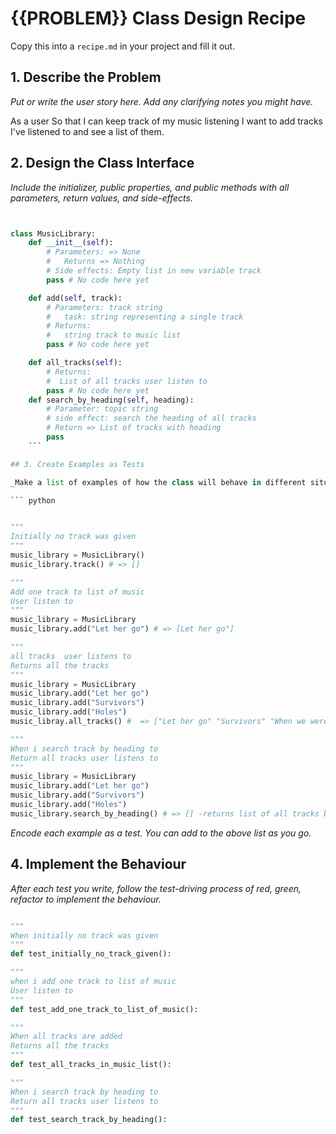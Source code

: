 # {{PROBLEM}} Class Design Recipe

Copy this into a `recipe.md` in your project and fill it out.

## 1. Describe the Problem

_Put or write the user story here. Add any clarifying notes you might have._

As a user
So that I can keep track of my music listening
I want to add tracks I've listened to and see a list of them.



## 2. Design the Class Interface

_Include the initializer, public properties, and public methods with all parameters, return values, and side-effects._

```python


class MusicLibrary:
    def __init__(self):
        # Parameters: => None
        #   Returns => Nothing
        # Side effects: Empty list in new variable track
        pass # No code here yet

    def add(self, track):
        # Parameters: track string
        #   task: string representing a single track
        # Returns:
        #   string track to music list
        pass # No code here yet

    def all_tracks(self):
        # Returns:
        #  List of all tracks user listen to
        pass # No code here yet
    def search_by_heading(self, heading):
        # Parameter: topic string
        # side effect: search the heading of all tracks
        # Return => List of tracks with heading
        pass
    ```

## 3. Create Examples as Tests

_Make a list of examples of how the class will behave in different situations._

``` python


"""
Initially no track was given
"""
music_library = MusicLibrary()
music_library.track() # => []

"""
Add one track to list of music
User listen to
"""
music_library = MusicLibrary
music_library.add("Let her go") # => [Let her go"]

"""
all tracks  user listens to
Returns all the tracks
"""
music_library = MusicLibrary
music_library.add("Let her go")
music_library.add("Survivors")
music_library.add("Holes")
music_libray.all_tracks() #  => ["Let her go" "Survivors" "When we were young"]  

""" 
When i search track by heading to 
Return all tracks user listens to
"""
music_library = MusicLibrary
music_library.add("Let her go") 
music_library.add("Survivors")
music_library.add("Holes")
music_library.search_by_heading() # => [] -returns list of all tracks by heading
```

_Encode each example as a test. You can add to the above list as you go._

## 4. Implement the Behaviour

_After each test you write, follow the test-driving process of red, green, refactor to implement the behaviour._

``` python

"""
When initially no track was given
"""
def test_initially_no_track_given():

"""
when i add one track to list of music
User listen to
"""
def test_add_one_track_to_list_of_music():

"""
When all tracks are added
Returns all the tracks
"""
def test_all_tracks_in_music_list():

""" 
When i search track by heading to 
Return all tracks user listens to
"""
def test_search_track_by_heading():

